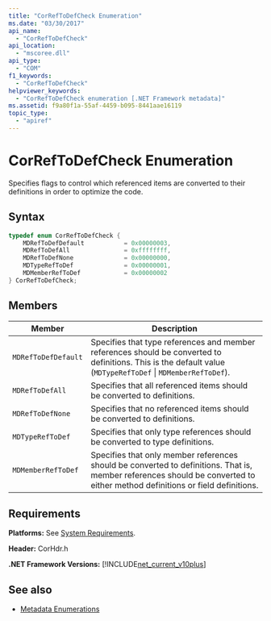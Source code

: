 ```yaml
---
title: "CorRefToDefCheck Enumeration"
ms.date: "03/30/2017"
api_name: 
  - "CorRefToDefCheck"
api_location: 
  - "mscoree.dll"
api_type: 
  - "COM"
f1_keywords: 
  - "CorRefToDefCheck"
helpviewer_keywords: 
  - "CorRefToDefCheck enumeration [.NET Framework metadata]"
ms.assetid: f9a80f1a-55af-4459-b095-8441aae16119
topic_type: 
  - "apiref"
---
```

# CorRefToDefCheck Enumeration
Specifies flags to control which referenced items are converted to their definitions in order to optimize the code.  
  
## Syntax  
  
```cpp  
typedef enum CorRefToDefCheck {  
    MDRefToDefDefault           = 0x00000003,  
    MDRefToDefAll               = 0xffffffff,  
    MDRefToDefNone              = 0x00000000,  
    MDTypeRefToDef              = 0x00000001,  
    MDMemberRefToDef            = 0x00000002  
} CorRefToDefCheck;  
```  
  
## Members  
  
|Member|Description|  
|------------|-----------------|  
|`MDRefToDefDefault`|Specifies that type references and member references should be converted to definitions. This is the default value (`MDTypeRefToDef` &#124; `MDMemberRefToDef`).|  
|`MDRefToDefAll`|Specifies that all referenced items should be converted to definitions.|  
|`MDRefToDefNone`|Specifies that no referenced items should be converted to definitions.|  
|`MDTypeRefToDef`|Specifies that only type references should be converted to type definitions.|  
|`MDMemberRefToDef`|Specifies that only member references should be converted to definitions. That is, member references should be converted to either method definitions or field definitions.|  
  
## Requirements  
 **Platforms:** See [System Requirements](../../../../docs/framework/get-started/system-requirements.md).  
  
 **Header:** CorHdr.h  
  
 **.NET Framework Versions:** [!INCLUDE[net_current_v10plus](../../../../includes/net-current-v10plus-md.md)]  
  
## See also

- [Metadata Enumerations](../../../../docs/framework/unmanaged-api/metadata/metadata-enumerations.md)
